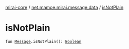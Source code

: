 [mirai-core](../index.md) / [net.mamoe.mirai.message.data](index.md) / [isNotPlain](./is-not-plain.md)

# isNotPlain

`fun `[`Message`](-message/index.md)`.isNotPlain(): `[`Boolean`](https://kotlinlang.org/api/latest/jvm/stdlib/kotlin/-boolean/index.html)